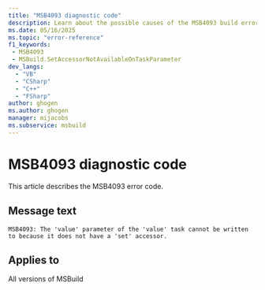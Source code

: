 ```yaml
---
title: "MSB4093 diagnostic code"
description: Learn about the possible causes of the MSB4093 build error, and get troubleshooting tips.
ms.date: 05/16/2025
ms.topic: "error-reference"
f1_keywords:
 - MSB4093
 - MSBuild.SetAccessorNotAvailableOnTaskParameter
dev_langs:
  - "VB"
  - "CSharp"
  - "C++"
  - "FSharp"
author: ghogen
ms.author: ghogen
manager: mijacobs
ms.subservice: msbuild
---
```


# MSB4093 diagnostic code

<!-- :::ErrorDefinitionDescription::: -->
<!-- :::editable-content name="introDescription"::: -->
This article describes the MSB4093 error code.
<!-- :::editable-content-end::: -->

## Message text

<!-- :::editable-content name="messageText"::: -->
`MSB4093: The 'value' parameter of the 'value' task cannot be written to because it does not have a 'set' accessor.`
<!-- :::editable-content-end::: -->
<!-- MSB4093: The "{0}" parameter of the "{1}" task cannot be written to because it does not have a "set" accessor. -->

<!-- :::editable-content name="postOutputDescription"::: -->
<!--
{StrBegin="MSB4093: "}UE: This error is shown when a project tries to assign a value to a task parameter that does not have a "set"
    accessor on the corresponding .NET property on the task class.
-->
<!-- :::editable-content-end::: -->
<!-- :::ErrorDefinitionDescription-end::: -->

## Applies to

All versions of MSBuild
